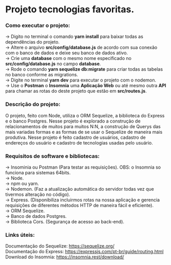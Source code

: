 # Projeto tecnologias favoritas.
### Como executar o projeto:
-> Digito no terminal o comando **yarn install** para baixar todas as dependências do projeto.  
-> Altere o arquivo **src/config/database.js** de acordo com sua conexão com o banco de dados e deixe seu banco de dados ativo.  
-> Crie uma **database** com o mesmo nome especificado no **src/config/database.js** no campo **database**.  
-> Rode o comando **yarn sequelize db:migrate** para criar todas as tabelas no banco conforme as migrations.  
-> Digite no terminal **yarn dev** para executar o projeto com o nodemon.  
-> Use o **Postman** o **Insomnia** uma **Aplicação Web** ou até mesmo outra **API** para chamar as rotas do deste projeto que estão em **src/routes.js**.   

### Descrição do projeto:
O projeto, feito com Node, utiliza o ORM Sequelize, a biblioteca do Express e o banco Postgres. Nesse projeto é explorado a construção de relacionamentos de muitos para muitos N:N, a construção de Querys das mais variadas formas e as formas de se usar o Sequelize de maneira mais produtiva. Nesse projeto é feito cadastro de usuários, cadastro de endereços do usuário e cadastro de tecnologias usadas pelo usuário.     

### Requisitos de software e bibliotecas:  
-> Insominia ou Postman (Para testar as requisições). OBS: o Insomnia so funciona para sistemas 64bits.  
-> Node.  
-> npm ou yarn.  
-> Nodemon. (Faz a atualização automática do servidor todas vez que tivermos alteração no código).   
-> Express. (Disponibiliza incluirmos rotas na nossa aplicação e gerencia requisições de diferentes métodos HTTP de maneira fácil e eficiente).  
-> ORM Sequelize.  
-> Banco de dados Postgres.  
-> Biblioteca Cors. (Segurança de acesso ao back-end).  

### Links úteis:  
Documentação do Sequelize: https://sequelize.org/  
Documentação do Express: https://expressjs.com/pt-br/guide/routing.html  
Download do Insomnia: https://insomnia.rest/download/  
